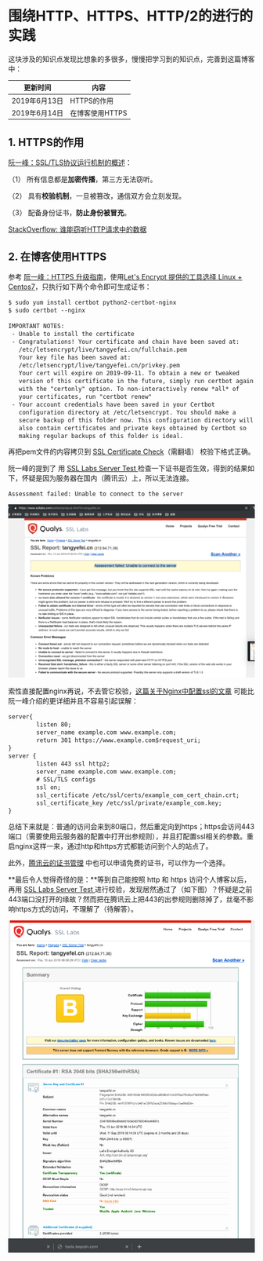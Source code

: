 # 围绕HTTP、HTTPS、HTTP/2的进行的实践

这块涉及的知识点发现比想象的多很多，慢慢把学习到的知识点，完善到这篇博客中：

|更新时间|内容|
|---|---|
|2019年6月13日|HTTPS的作用|
|2019年6月14日|在博客使用HTTPS|


## 1. HTTPS的作用



[阮一峰：SSL/TLS协议运行机制的概述](http://www.ruanyifeng.com/blog/2014/02/ssl_tls.html)：

（1） 所有信息都是**加密传播**，第三方无法窃听。

（2） 具有**校验机制**，一旦被篡改，通信双方会立刻发现。

（3） 配备身份证书，**防止身份被冒充**。


[StackOverflow: 谁能窃听HTTP请求中的数据](https://serverfault.com/questions/19360/who-can-eavesdrop-on-a-users-http-traffic)

## 2. 在博客使用HTTPS


参考 [阮一峰：HTTPS 升级指南](http://www.ruanyifeng.com/blog/2016/08/migrate-from-http-to-https.html)，使用[Let's Encrypt 提供的工具选择 Linux + Centos7](https://certbot.eff.org/lets-encrypt/centosrhel7-nginx)，只执行如下两个命令即可生成证书：

```
$ sudo yum install certbot python2-certbot-nginx
$ sudo certbot --nginx

IMPORTANT NOTES:
 - Unable to install the certificate
 - Congratulations! Your certificate and chain have been saved at:
   /etc/letsencrypt/live/tangyefei.cn/fullchain.pem
   Your key file has been saved at:
   /etc/letsencrypt/live/tangyefei.cn/privkey.pem
   Your cert will expire on 2019-09-11. To obtain a new or tweaked
   version of this certificate in the future, simply run certbot again
   with the "certonly" option. To non-interactively renew *all* of
   your certificates, run "certbot renew"
 - Your account credentials have been saved in your Certbot
   configuration directory at /etc/letsencrypt. You should make a
   secure backup of this folder now. This configuration directory will
   also contain certificates and private keys obtained by Certbot so
   making regular backups of this folder is ideal.
```

再把pem文件的内容拷贝到 [SSL Certificate Check](https://tools.keycdn.com/ssl)（需翻墙） 校验下格式正确。

阮一峰的提到了 用 [ SSL Labs Server Test ](https://www.ssllabs.com/ssltest/analyze.html) 检查一下证书是否生效，得到的结果如下，怀疑是因为服务器在国内（腾讯云）上，所以无法连接。

```
Assessment failed: Unable to connect to the server
```

![cert-fail.png](./cert-fail.png)


索性直接配置nginx再说，不去管它校验，[这篇关于Nginx中配置ssl的文章](https://www.tecmint.com/fix-400-bad-request-in-nginx/) 可能比阮一峰介绍的更详细并且不容易引起误解：

```
server{
        listen 80;
        server_name example.com www.example.com;
        return 301 https://www.example.com$request_uri;
}
server {
        listen 443 ssl http2;
        server_name example.com www.example.com;
        # SSL/TLS configs
        ssl on;
        ssl_certificate /etc/ssl/certs/example_com_cert_chain.crt;
        ssl_certificate_key /etc/ssl/private/example_com.key;
}    
```

总结下来就是：普通的访问会来到80端口，然后重定向到https；https会访问443端口（需要使用云服务器的配置中打开出参规则），并且打配置ssl相关的参数。重启nginx这样一来，通过http和https方式都能访问到个人的站点了。

此外，[腾讯云的证书管理](https://console.cloud.tencent.com/ssl) 中也可以申请免费的证书，可以作为一个选择。



**最后令人觉得奇怪的是：**等到自己能按照 http 和 https 访问个人博客以后，再用 [ SSL Labs Server Test ](https://www.ssllabs.com/ssltest/analyze.html) 进行校验，发现居然通过了（如下图）？怀疑是之前443端口没打开的缘故？然而把在腾讯云上把443的出参规则删除掉了，丝毫不影响https方式的访问，不理解了（待解答）。


![cert-fail.png](./cert-success.png)


